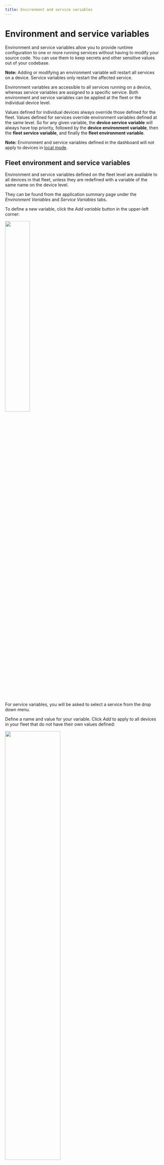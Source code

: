 ```yaml
---
title: Environment and service variables
---
```


# Environment and service variables

Environment and service variables allow you to provide runtime configuration to one or more running services without having to modify your source code. You can use them to keep secrets and other sensitive values out of your codebase.

__Note:__ Adding or modifying an environment variable will restart all services on a device. Service variables only restart the affected service.

Environment variables are accessible to all services running on a device, whereas service variables are assigned to a specific service. Both environment and service variables can be applied at the fleet or the individual device level.

Values defined for individual devices always override those defined for the fleet. Values defined for services override environment variables defined at the same level. So for any given variable, the **device service variable** will always have top priority, followed by the **device environment variable**, then the **fleet service variable**, and finally the **fleet environment variable**.

__Note:__ Environment and service variables defined in the dashboard will not apply to devices in [local mode][local-mode].

## Fleet environment and service variables

Environment and service variables defined on the fleet level are available to all devices in that fleet, unless they are redefined with a variable of the same name on the device level.

They can be found from the application summary page under the *Environment Variables* and *Service Variables* tabs.

To define a new variable, click the *Add variable* button in the upper-left corner:

<img src="/img/env-vars/add_application_variable.png" width="40%">

For service variables, you will be asked to select a service from the drop down menu.

Define a name and value for your variable. Click *Add* to apply to all devices in your fleet that do not have their own values defined:

<img src="/img/env-vars/variable_editor.png" width="60%">

Your new environment or service variable will show up in the list, where it can easily be edited or removed:

<img src="/img/env-vars/variable_list.png" width="100%">

__Note:__ Deleting a fleet-level variable will not delete a device-level variable of the same name.

If you have already defined environment or service variables at the device level, they will appear below the fleet variables of the same type. You can easily apply a device value to the entire fleet by clicking *Define fleet-wide*:

<img src="/img/env-vars/define_app_wide.png" width="100%">

## Device environment and service variables

Device environment and service variables are applied to only one device. Device service variables override device environment variables of the same name, and all device variables override fleet variables.

Adding a device variable is very similar to adding a fleet variable. From the device summary page, select *Device Variables* for environment variables or *Device Service Variables* for service variables. Click *Add variable*, select the appropriate service if necessary, add a name and and a value, and click *Add*.

The variable list will include both values defined for that specific device, as well as any fleet variables of the same type:

<img src="/img/env-vars/device_variables.png" width="100%">

You can override the value of a fleet variable by clicking *override* in the far-right column. This will pop up the variable editing dialog, where you can change the value:

<img src="/img/env-vars/override.png" width="60%">

## Managing with the CLI & SDK

The {{ $names.company.lower }} CLI and SDKs all include methods to easily read, add or update environment and service variables. Consult the appropriate reference for code examples.

* [CLI environment reference](/tools/cli/#envs)
* [Node.js SDK environment reference](/reference/sdk/node-sdk/#balena.models.application.envVar)
* [Python SDK environment reference](/reference/sdk/python-sdk/#environmentvariable)

[local-mode]:/learn/develop/local-mode
